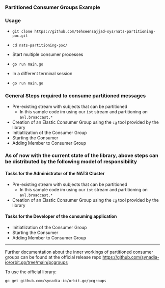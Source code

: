 ### Partitioned Consumer Groups Example

### Usage

- ```
  git clone https://github.com/tehseensajjad-sys/nats-partitioning-poc.git
  ```

- ```
  cd nats-partitioning-poc/
  ```
- Start multiple consumer processes
- ```
  go run main.go
  ```
- In a different terminal session
- ```
  go run main.go
  ```

### General Steps required to consume partitioned messages

- Pre-existing stream with subjects that can be partitioned
  - In this sample code im using our `iot` stream and partitioning on `avl.broadcast.*`
- Creation of an Elastic Consumer Group using the `cg` tool provided by the library
- Initiatlization of the Consumer Group
- Starting the Consumer
- Adding Member to Consumer Group

### As of now with the current state of the library, above steps can be distributed by the following model of responsibility

#### Tasks for the Administrator of the NATS Cluster

- Pre-existing stream with subjects that can be partitioned
  - In this sample code im using our `iot` stream and partitioning on `avl.broadcast.*`
- Creation of an Elastic Consumer Group using the `cg` tool provided by the library

#### Tasks for the Developer of the consuming application

- Initiatlization of the Consumer Group
- Starting the Consumer
- Adding Member to Consumer Group

---

Further documentation about the inner workings of partitioned consumer groups can be found at the official release repo
https://github.com/synadia-io/orbit.go/tree/main/pcgroups

To use the official library:

```
go get github.com/synadia-io/orbit.go/pcgroups
```

